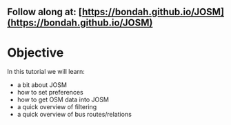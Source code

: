 ## Follow along at: [https://bondah.github.io/JOSM](https://bondah.github.io/JOSM)

# Objective
In this tutorial we will learn: 
* a bit about JOSM
* how to set preferences
* how to get OSM data into JOSM
* a quick overview of filtering
* a quick overview of bus routes/relations
